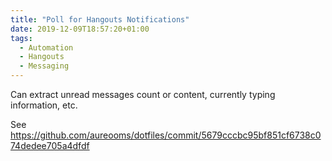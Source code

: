 ```yaml
---
title: "Poll for Hangouts Notifications"
date: 2019-12-09T18:57:20+01:00
tags:
  - Automation
  - Hangouts
  - Messaging
---
```


Can extract unread messages count or content, currently typing information, etc.

<!--more-->

See https://github.com/aureooms/dotfiles/commit/5679cccbc95bf851cf6738c074dedee705a4dfdf
